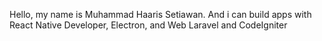 Hello, my name is Muhammad Haaris Setiawan. And i can build apps with React Native Developer, Electron, and Web Laravel and CodeIgniter
